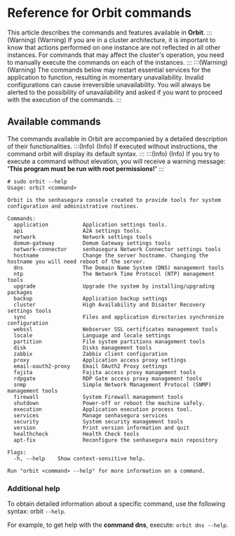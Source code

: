 # Reference for Orbit commands

This article describes the commands and features available in **Orbit**.
:::(Warning) (Warning)
If you are in a cluster architecture, it is important to know that actions performed on one instance are not reflected in all other instances. For commands that may affect the cluster's operation, you need to manually execute the commands on each of the instances.
:::
:::(Warning) (Warning)
The commands below may restart essential services for the application to function, resulting in momentary unavailability. Invalid configurations can cause irreversible unavailability. You will always be alerted to the possibility of unavailability and asked if you want to proceed with the execution of the commands.
:::
## Available commands
The commands available in Orbit are accompanied by a detailed description of their functionalities.
:::(Info) (Info)
If executed without instructions, the command orbit will display its default syntax.
:::
:::(Info) (Info)
If you try to execute a command without elevation, you will receive a warning message:
**'This program must be run with root permissions!'**
:::
```
# sudo orbit --help
Usage: orbit <command>

Orbit is the senhasegura console created to provide tools for system configuration and administrative routines.

Commands:
  application           Application settings tools.
  api                   A2A settings tools.
  network               Network settings tools
  domum-gateway         Domum Gateway settings tools
  network-connector     senhasegura Network Connector settings tools
  hostname              Change the server hostname. Changing the hostname you will need reboot of the server.
  dns                   The Domain Name System (DNS) management tools
  ntp                   The Network Time Protocol (NTP) management tools
  upgrade               Upgrade the system by installing/upgrading packages
  backup                Application backup settings
  cluster               High Availability and Disaster Recovery settings tools
  sync                  Files and application directories synchronize configuration
  webssl                Webserver SSL certificates management tools
  locale                Language and locale settings
  partition             File system partitions management tools
  disk                  Disks management tools
  zabbix                Zabbix client configuration
  proxy                 Application access proxy settings
  email-oauth2-proxy    Email OAuth2 Proxy settings
  fajita                Fajita access proxy management tools
  rdpgate               RDP Gate access proxy management tools
  snmp                  Simple Network Management Protocol (SNMP) management tools
  firewall              System Firewall management tools
  shutdown              Power-off or reboot the machine safely.
  execution             Application execution process tool.
  services              Manage senhasegura services
  security              System security management tools
  version               Print version information and quit
  healthcheck           Health Check tools
  apt-fix               Reconfigure the senhasegura main repository

Flags:
  -h, --help    Show context-sensitive help.

Run "orbit <command> --help" for more information on a command.
```
### Additional help
To obtain detailed information about a specific command, use the following syntax:
orbit `--help`.

For example, to get help with the **command dns**, execute:
`orbit dns --help`.


